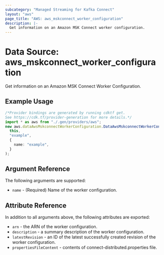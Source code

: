 ```yaml
---
subcategory: "Managed Streaming for Kafka Connect"
layout: "aws"
page_title: "AWS: aws_mskconnect_worker_configuration"
description: |-
  Get information on an Amazon MSK Connect worker configuration.
---
```


# Data Source: aws\_mskconnect\_worker\_configuration

Get information on an Amazon MSK Connect Worker Configuration.

## Example Usage

```typescript
/*Provider bindings are generated by running cdktf get.
See https://cdk.tf/provider-generation for more details.*/
import * as aws from "./.gen/providers/aws";
new aws.dataAwsMskconnectWorkerConfiguration.DataAwsMskconnectWorkerConfiguration(
  this,
  "example",
  {
    name: "example",
  }
);

```

## Argument Reference

The following arguments are supported:

* `name` - (Required) Name of the worker configuration.

## Attribute Reference

In addition to all arguments above, the following attributes are exported:

* `arn` - the ARN of the worker configuration.
* `description` - a summary description of the worker configuration.
* `latestRevision` - an ID of the latest successfully created revision of the worker configuration.
* `propertiesFileContent` - contents of connect-distributed.properties file.
